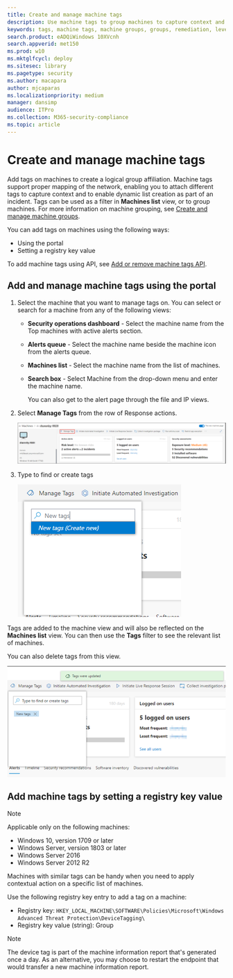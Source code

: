 ```yaml
---
title: Create and manage machine tags
description: Use machine tags to group machines to capture context and enable dynamic list creation as part of an incident
keywords: tags, machine tags, machine groups, groups, remediation, level, rules, aad group, role, assign, rank
search.product: eADQiWindows 10XVcnh
search.appverid: met150
ms.prod: w10
ms.mktglfcycl: deploy
ms.sitesec: library
ms.pagetype: security
ms.author: macapara
author: mjcaparas
ms.localizationpriority: medium
manager: dansimp
audience: ITPro
ms.collection: M365-security-compliance 
ms.topic: article
---
```


# Create and manage machine tags

Add tags on machines to create a logical group affiliation. Machine tags support proper mapping of the network, enabling you to attach different tags to capture context and to enable dynamic list creation as part of an incident. Tags can be used as a filter in **Machines list** view, or to group machines. For more information on machine grouping, see [Create and manage machine groups](machine-groups.md).

You can add tags on machines using the following ways:

- Using the portal
- Setting a registry key value

To add machine tags using API, see [Add or remove machine tags API](add-or-remove-machine-tags.md).

## Add and manage machine tags using the portal

1. Select the machine that you want to manage tags on. You can select or search for a machine from any of the following views:

   - **Security operations dashboard** - Select the machine name from the Top machines with active alerts section.
   - **Alerts queue** - Select the machine name beside the machine icon from the alerts queue.
   - **Machines list** - Select the machine name from the list of machines.
   - **Search box** - Select Machine from the drop-down menu and enter the machine name.

     You can also get to the alert page through the file and IP views.

2. Select **Manage Tags** from the row of Response actions.

    ![Image of manage tags button](images/manage-tags.png)

3. Type to find or create tags

    ![Image of adding tags on a machine](images/new-tags.png)

Tags are added to the machine view and will also be reflected on the **Machines list** view. You can then use the **Tags** filter to see the relevant list of machines.

You can also delete tags from this view.

![Image of adding tags on a machine](images/more-manage-tags.png)

## Add machine tags by setting a registry key value

>[!NOTE]
> Applicable only on the following machines:
>- Windows 10, version 1709 or later
>- Windows Server, version 1803 or later
>- Windows Server 2016
>- Windows Server 2012 R2

Machines with similar tags can be handy when you need to apply contextual action on a specific list of machines.

Use the following registry key entry to add a tag on a machine:

- Registry key: `HKEY_LOCAL_MACHINE\SOFTWARE\Policies\Microsoft\Windows Advanced Threat Protection\DeviceTagging\`
- Registry key value (string): Group

>[!NOTE]
>The device tag is part of the machine information report that's generated once a day. As an alternative, you may choose to restart the endpoint that would transfer a new machine information report.
